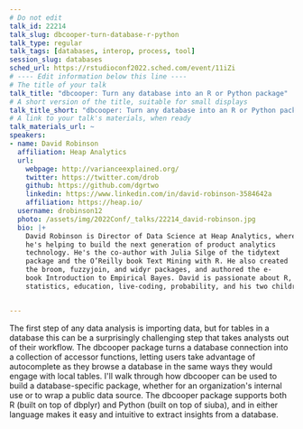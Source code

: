 ```yaml
---
# Do not edit
talk_id: 22214
talk_slug: dbcooper-turn-database-r-python
talk_type: regular
talk_tags: [databases, interop, process, tool]
session_slug: databases
sched_url: https://rstudioconf2022.sched.com/event/11iZi
# ---- Edit information below this line ----
# The title of your talk
talk_title: "dbcooper: Turn any database into an R or Python package"
# A short version of the title, suitable for small displays
talk_title_short: "dbcooper: Turn any database into an R or Python package"
# A link to your talk's materials, when ready
talk_materials_url: ~
speakers:
- name: David Robinson
  affiliation: Heap Analytics
  url:
    webpage: http://varianceexplained.org/
    twitter: https://twitter.com/drob
    github: https://github.com/dgrtwo
    linkedin: https://www.linkedin.com/in/david-robinson-3584642a
    affiliation: https://heap.io/
  username: drobinson12
  photo: /assets/img/2022Conf/_talks/22214_david-robinson.jpg
  bio: |+
    David Robinson is Director of Data Science at Heap Analytics, where
    he's helping to build the next generation of product analytics
    technology. He's the co-author with Julia Silge of the tidytext
    package and the O’Reilly book Text Mining with R. He also created
    the broom, fuzzyjoin, and widyr packages, and authored the e-
    book Introduction to Empirical Bayes. David is passionate about R,
    statistics, education, live-coding, probability, and his two children.


---
```


<!-- ABSTRACT ----
Please write abstract below. You may use simple markdown (links, code style, bold, italics)
-->

The first step of any data analysis is importing data, but for tables in a
database this can be a surprisingly challenging step that takes analysts out
of their workflow. The dbcooper package turns a database connection into a
collection of accessor functions, letting users take advantage of autocomplete
as they browse a database in the same ways they would engage with local tables.
I'll walk through how dbcooper can be used to build a database-specific package,
whether for an organization's internal use or to wrap a public data source. The
dbcooper package supports both R (built on top of dbplyr) and Python (built on
top of siuba), and in either language makes it easy and intuitive to extract
insights from a database.
